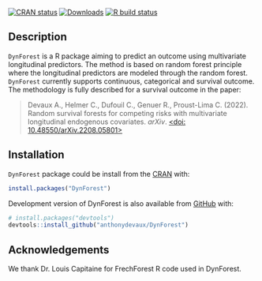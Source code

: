 
<!-- README.md is generated from README.Rmd. Please edit that file -->

<!-- badges: start -->

[![CRAN
status](https://www.r-pkg.org/badges/version-last-release/DynForest)](https://CRAN.R-project.org/package=DynForest)
[![Downloads](https://cranlogs.r-pkg.org/badges/DynForest?color=blue)](https://www.r-pkg.org/pkg/DynForest)
[![R build
status](https://github.com/anthonydevaux/DynForest/workflows/R-CMD-check/badge.svg)](https://github.com/anthonydevaux/DynForest/actions)
<!-- badges: end -->

## Description

`DynForest` is a R package aiming to predict an outcome using
multivariate longitudinal predictors. The method is based on random
forest principle where the longitudinal predictors are modeled through
the random forest. `DynForest` currently supports continuous,
categorical and survival outcome. The methodology is fully described for
a survival outcome in the paper:

> Devaux A., Helmer C., Dufouil C., Genuer R., Proust-Lima C. (2022).
> Random survival forests for competing risks with multivariate
> longitudinal endogenous covariates. *arXiv*.
> [\<doi: 10.48550/arXiv.2208.05801\>](https://doi.org/10.48550/arXiv.2208.05801)

## Installation

`DynForest` package could be install from the
[CRAN](https://cran.r-project.org/package=DynForest) with:

``` r
install.packages("DynForest")
```

Development version of DynForest is also available from
[GitHub](https://github.com/anthonydevaux/DynForest) with:

``` r
# install.packages("devtools")
devtools::install_github("anthonydevaux/DynForest")
```

## Acknowledgements

We thank Dr. Louis Capitaine for FrechForest R code used in DynForest.
